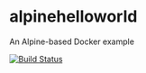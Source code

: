 # alpinehelloworld
An Alpine-based Docker example


[![Build Status](http://18.214.25.127:8080/buildStatus/icon?job=pipeline-alpine-helloworld)](http://18.214.25.127:8080/job/pipeline-alpine-helloworld/)
